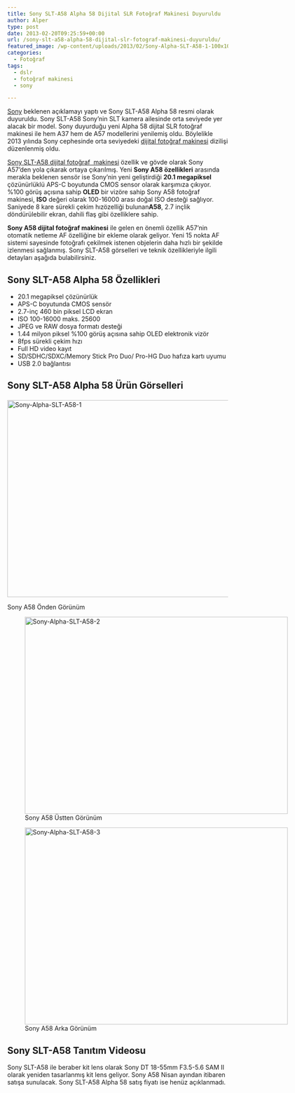 ```yaml
---
title: Sony SLT-A58 Alpha 58 Dijital SLR Fotoğraf Makinesi Duyuruldu
author: Alper
type: post
date: 2013-02-20T09:25:59+00:00
url: /sony-slt-a58-alpha-58-dijital-slr-fotograf-makinesi-duyuruldu/
featured_image: /wp-content/uploads/2013/02/Sony-Alpha-SLT-A58-1-100x100.jpg
categories:
  - Fotoğraf
tags:
  - dslr
  - fotoğraf makinesi
  - sony

---
```

[Sony][1] beklenen açıklamayı yaptı ve Sony SLT-A58 Alpha 58 resmi olarak duyuruldu. Sony SLT-A58 Sony&#8217;nin SLT kamera ailesinde orta seviyede yer alacak bir model. Sony duyurduğu yeni Alpha 58 dijital SLR fotoğraf makinesi ile hem A37 hem de A57 modellerini yenilemiş oldu. Böylelikle 2013 yılında Sony cephesinde orta seviyedeki [dijital fotoğraf makinesi][2] dizilişi düzenlenmiş oldu.

[Sony SLT-A58 dijital fotoğraf  makinesi][3] özellik ve gövde olarak Sony A57&#8217;den yola çıkarak ortaya çıkarılmış. Yeni **Sony A58 özellikleri** arasında merakla beklenen sensör ise Sony&#8217;nin yeni geliştirdiği **20.1 megapiksel** çözünürlüklü APS-C boyutunda CMOS sensor olarak karşımıza çıkıyor. %100 görüş açısına sahip **OLED** bir vizöre sahip Sony A58 fotoğraf makinesi, **ISO** değeri olarak 100-16000 arası doğal ISO desteği sağlıyor. Saniyede 8 kare sürekli çekim hızözelliği bulunan**A58**, 2.7 inçlik döndürülebilir ekran, dahili flaş gibi özelliklere sahip.

**Sony A58 dijital fotoğraf makinesi** ile gelen en önemli özellik A57&#8217;nin otomatik netleme AF özelliğine bir ekleme olarak geliyor. Yeni 15 nokta AF sistemi sayesinde fotoğrafı çekilmek istenen objelerin daha hızlı bir şekilde izlenmesi sağlanmış. Sony SLT-A58 görselleri ve teknik özellikleriyle ilgili detayları aşağıda bulabilirsiniz.

## Sony SLT-A58 Alpha 58 Özellikleri

  * 20.1 megapiksel çözünürlük
  * APS-C boyutunda CMOS sensör
  * 2.7-inç 460 bin piksel LCD ekran
  * ISO 100-16000 maks. 25600
  * JPEG ve RAW dosya formatı desteği
  * 1.44 milyon piksel %100 görüş açısına sahip OLED elektronik vizör
  * 8fps sürekli çekim hızı
  * Full HD video kayıt
  * SD/SDHC/SDXC/Memory Stick Pro Duo/ Pro-HG Duo hafıza kartı uyumu
  * USB 2.0 bağlantısı

## Sony SLT-A58 Alpha 58 Ürün Görselleri<figure id="attachment_12113" aria-describedby="caption-attachment-12113" style="width: 600px" class="wp-caption aligncenter">

<img class="size-full wp-image-12113" alt="Sony-Alpha-SLT-A58-1" src="https://www.murekkep.org/wp-content/uploads/2013/02/Sony-Alpha-SLT-A58-1.jpg" width="600" height="450" srcset="https://www.murekkep.org/wp-content/uploads/2013/02/Sony-Alpha-SLT-A58-1.jpg 1000w, https://www.murekkep.org/wp-content/uploads/2013/02/Sony-Alpha-SLT-A58-1-400x300.jpg 400w, https://www.murekkep.org/wp-content/uploads/2013/02/Sony-Alpha-SLT-A58-1-50x37.jpg 50w, https://www.murekkep.org/wp-content/uploads/2013/02/Sony-Alpha-SLT-A58-1-125x93.jpg 125w, https://www.murekkep.org/wp-content/uploads/2013/02/Sony-Alpha-SLT-A58-1-266x200.jpg 266w, https://www.murekkep.org/wp-content/uploads/2013/02/Sony-Alpha-SLT-A58-1-406x305.jpg 406w" sizes="(max-width: 600px) 100vw, 600px" /> <figcaption id="caption-attachment-12113" class="wp-caption-text">Sony A58 Önden Görünüm</figcaption></figure> <figure id="attachment_12114" aria-describedby="caption-attachment-12114" style="width: 600px" class="wp-caption aligncenter"><img class="size-full wp-image-12114" alt="Sony-Alpha-SLT-A58-2" src="https://www.murekkep.org/wp-content/uploads/2013/02/Sony-Alpha-SLT-A58-2.jpg" width="600" height="450" srcset="https://www.murekkep.org/wp-content/uploads/2013/02/Sony-Alpha-SLT-A58-2.jpg 1000w, https://www.murekkep.org/wp-content/uploads/2013/02/Sony-Alpha-SLT-A58-2-400x300.jpg 400w, https://www.murekkep.org/wp-content/uploads/2013/02/Sony-Alpha-SLT-A58-2-50x37.jpg 50w, https://www.murekkep.org/wp-content/uploads/2013/02/Sony-Alpha-SLT-A58-2-125x93.jpg 125w, https://www.murekkep.org/wp-content/uploads/2013/02/Sony-Alpha-SLT-A58-2-266x200.jpg 266w, https://www.murekkep.org/wp-content/uploads/2013/02/Sony-Alpha-SLT-A58-2-406x305.jpg 406w" sizes="(max-width: 600px) 100vw, 600px" /><figcaption id="caption-attachment-12114" class="wp-caption-text">Sony A58 Üstten Görünüm</figcaption></figure> <figure id="attachment_12115" aria-describedby="caption-attachment-12115" style="width: 600px" class="wp-caption aligncenter"><img class="size-full wp-image-12115" alt="Sony-Alpha-SLT-A58-3" src="https://www.murekkep.org/wp-content/uploads/2013/02/Sony-Alpha-SLT-A58-3.jpg" width="600" height="450" srcset="https://www.murekkep.org/wp-content/uploads/2013/02/Sony-Alpha-SLT-A58-3.jpg 1000w, https://www.murekkep.org/wp-content/uploads/2013/02/Sony-Alpha-SLT-A58-3-400x300.jpg 400w, https://www.murekkep.org/wp-content/uploads/2013/02/Sony-Alpha-SLT-A58-3-50x37.jpg 50w, https://www.murekkep.org/wp-content/uploads/2013/02/Sony-Alpha-SLT-A58-3-125x93.jpg 125w, https://www.murekkep.org/wp-content/uploads/2013/02/Sony-Alpha-SLT-A58-3-266x200.jpg 266w, https://www.murekkep.org/wp-content/uploads/2013/02/Sony-Alpha-SLT-A58-3-406x305.jpg 406w" sizes="(max-width: 600px) 100vw, 600px" /><figcaption id="caption-attachment-12115" class="wp-caption-text">Sony A58 Arka Görünüm</figcaption></figure> 

## Sony SLT-A58 Tanıtım Videosu



Sony SLT-A58 ile beraber kit lens olarak Sony DT 18-55mm F3.5-5.6 SAM II olarak yeniden tasarlanmış kit lens geliyor. Sony A58 Nisan ayından itibaren satışa sunulacak. Sony SLT-A58 Alpha 58 satış fiyatı ise henüz açıklanmadı.

 [1]: https://www.murekkep.org/kamera/sony "Sony"
 [2]: https://www.murekkep.org/kamera "dijital fotoğraf makinesi"
 [3]: https://www.murekkep.org/kamera/sony/slt-a58 "sony slt-a58 alpha 58"